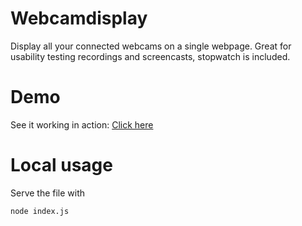# Webcamdisplay
Display all your connected webcams on a single webpage.
Great for usability testing recordings and screencasts, stopwatch is included.

# Demo
See it working in action: [Click here](https://hamsterbacke23.github.io/webcamdisplay/)

# Local usage
Serve the file with
```bash
node index.js
```
